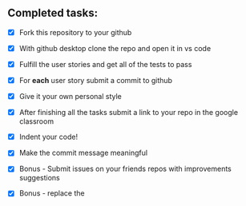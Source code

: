 ## Completed tasks:

- [X] Fork this repository to your github
- [X] With github desktop clone the repo and open it in vs code
- [X] Fulfill the user stories and get all of the tests to pass
- [X] For <strong>each</strong> user story submit a commit to github
- [X] Give it your own personal style
- [X] After finishing all the tasks submit a link to your repo in the google classroom
- [X] Indent your code!
- [X] Make the commit message meaningful
- [X] Bonus - Submit issues on your friends repos with improvements suggestions
- [X] Bonus - replace the <script> tag with local version of the tests files instead of the url vesrion provided
- [X] Bonus - deploy your project to github pages
- [X] Bonus - add local img to your repo and add it to your website

  Yay! I've completed all tasks!
  
  User Story for Technical Documentation Page: https://tinyurl.com/techdocfcc
  
  _____________________________________________________________________________________________
  

  I've enjoyed this task very much, mostly using CSS. I believe I have improved greatly throughout this week,
  and one thing I've learned by doing this project is that @media query is an important element in CSS that I should master,
  or that I should have multiple queries in the future in order to support as many devices as I believe my website will reach.
  In this project I've put my @media query last since it interfered with the rest of my CSS code.
